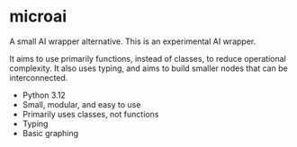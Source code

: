 # microai

A small AI wrapper alternative. This is an experimental AI wrapper.

It aims to use primarily functions, instead of classes, to reduce operational complexity. It also uses typing, and aims to build smaller nodes that can be interconnected.

- Python 3.12
- Small, modular, and easy to use
- Primarily uses classes, not functions
- Typing
- Basic graphing
